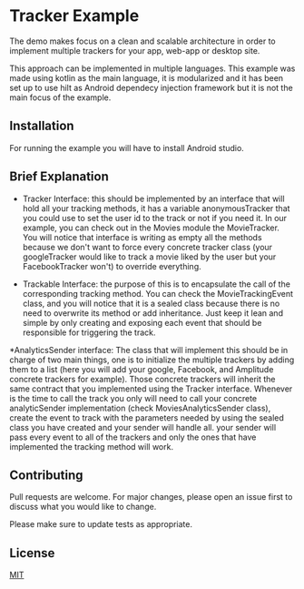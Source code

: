 # Tracker Example
The demo makes focus on a clean and scalable architecture in order to implement multiple trackers for your app, web-app or desktop site.

This approach can be implemented in multiple languages. This example was made using kotlin as the main language, it is modularized and it has been set up to use hilt
as Android dependecy injection framework but it is not the main focus of the example.

## Installation
For running the example you will have to install Android studio.

## Brief Explanation
* Tracker Interface:
this should be implemented by an interface that will hold all your tracking methods, it has a variable anonymousTracker that you could use to set the user id to the track or not if you need it. In our example, you can check out in the Movies module the MovieTracker. You will notice that interface is writing as empty all the methods because we don't want to force every concrete tracker class (your googleTracker would like to track a movie liked by the user but your FacebookTracker won't) to override everything.


* Trackable Interface: the purpose of this is to encapsulate the call of the corresponding tracking method. You can check the MovieTrackingEvent class, and you will notice that it is a sealed class because there is no need to overwrite its method or add inheritance. Just keep it lean and simple by only creating and exposing each event that should be responsible for triggering the track.

*AnalyticsSender interface: The class that will implement this should be in charge of two main things, one is to initialize the multiple trackers by adding them to a list (here you will add your google, Facebook, and Amplitude concrete trackers for example). Those concrete trackers will inherit the same contract that you implemented using the Tracker interface. Whenever is the time to call the track you only will need to call your concrete analyticSender implementation (check MoviesAnalyticsSender class), create the event to track with the parameters needed by using the sealed class you have created and your sender will handle all. your sender will pass every event to all of the trackers and only the ones that have implemented the tracking method will work.


## Contributing
Pull requests are welcome. For major changes, please open an issue first to discuss what you would like to change.

Please make sure to update tests as appropriate.

## License
[MIT](https://choosealicense.com/licenses/mit/)
